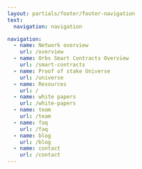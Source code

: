 ```yaml
---
layout: partials/footer/footer-navigation
text:
  navigation: navigation

navigation:
  - name: Network overview
    url: /overview
  - name: Orbs Smart Contracts Overview
    url: /smart-contracts
  - name: Proof of stake Universe
    url: /universe
  - name: Resources
    url: /
  - name: white papers
    url: /white-papers
  - name: team
    url: /team
  - name: faq
    url: /faq
  - name: blog
    url: /blog
  - name: contact
    url: /contact
---
```

